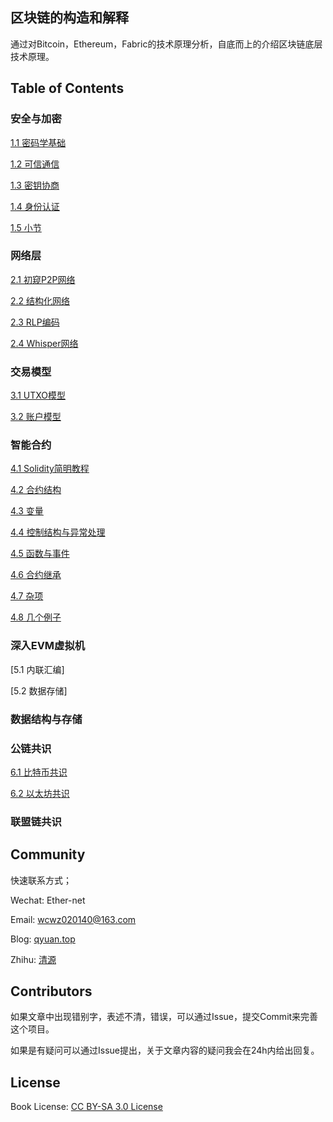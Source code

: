 ## 区块链的构造和解释

通过对Bitcoin，Ethereum，Fabric的技术原理分析，自底而上的介绍区块链底层技术原理。

## Table of Contents

### 安全与加密

[1.1 密码学基础](https://github.com/Ice-Storm/structure-and-interpretation-of-blockchain/blob/master/chapter_1.md)

[1.2 可信通信](https://github.com/Ice-Storm/structure-and-interpretation-of-blockchain/blob/master/tls.md)

[1.3 密钥协商](https://github.com/Ice-Storm/structure-and-interpretation-of-blockchain/blob/master/ECDH.md)

[1.4 身份认证](https://github.com/Ice-Storm/structure-and-interpretation-of-blockchain/blob/master/ca.md)

[1.5 小节](https://github.com/Ice-Storm/structure-and-interpretation-of-blockchain/blob/master/1_5.md)

### 网络层
[2.1 初窥P2P网络](https://github.com/Ice-Storm/structure-and-interpretation-of-blockchain/blob/master/gossip.md)

[2.2 结构化网络](https://github.com/Ice-Storm/structure-and-interpretation-of-blockchain/blob/master/kad.md)

[2.3 RLP编码](https://github.com/Ice-Storm/structure-and-interpretation-of-blockchain/blob/master/rlp.md)

[2.4 Whisper网络](https://github.com/Ice-Storm/structure-and-interpretation-of-blockchain/blob/master/2_3.md)

### 交易模型
[3.1 UTXO模型](https://github.com/Ice-Storm/structure-and-interpretation-of-blockchain/blob/master/3_1.md)

[3.2 账户模型](https://github.com/Ice-Storm/structure-and-interpretation-of-blockchain/blob/master/3_2.md)

### 智能合约
[4.1 Solidity简明教程](https://github.com/Ice-Storm/structure-and-interpretation-of-blockchain/blob/master/4_1.md)

[4.2 合约结构](https://github.com/Ice-Storm/structure-and-interpretation-of-blockchain/blob/master/4_2.md)

[4.3 变量](https://github.com/Ice-Storm/structure-and-interpretation-of-blockchain/blob/master/4_3.md)

[4.4 控制结构与异常处理](https://github.com/Ice-Storm/structure-and-interpretation-of-blockchain/blob/master/4_4.md)

[4.5 函数与事件](https://github.com/Ice-Storm/structure-and-interpretation-of-blockchain/blob/master/4_5.md)

[4.6 合约继承](https://github.com/Ice-Storm/structure-and-interpretation-of-blockchain/blob/master/4_6.md)

[4.7 杂项](https://github.com/Ice-Storm/structure-and-interpretation-of-blockchain/blob/master/4_7.md)

[4.8 几个例子](https://github.com/Ice-Storm/structure-and-interpretation-of-blockchain/blob/master/4_8.md)

### 深入EVM虚拟机
[5.1 内联汇编]

[5.2 数据存储]

### 数据结构与存储

### 公链共识

[6.1 比特币共识](https://github.com/Ice-Storm/structure-and-interpretation-of-blockchain/blob/master/6_1.md)

[6.2 以太坊共识](https://github.com/Ice-Storm/structure-and-interpretation-of-blockchain/blob/master/6_2.md)

### 联盟链共识


## Community

快速联系方式；

Wechat: Ether-net

Email:  wcwz020140@163.com

Blog: [qyuan.top](http://qyuan.top/)

Zhihu:  [清源](https://www.zhihu.com/people/qing-yuan-8-56/activities)

## Contributors

如果文章中出现错别字，表述不清，错误，可以通过Issue，提交Commit来完善这个项目。

如果是有疑问可以通过Issue提出，关于文章内容的疑问我会在24h内给出回复。

## License
Book License: [CC BY-SA 3.0 License](http://creativecommons.org/licenses/by-sa/3.0/)

